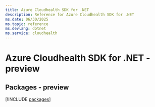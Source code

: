 ```yaml
---
title: Azure Cloudhealth SDK for .NET
description: Reference for Azure Cloudhealth SDK for .NET
ms.date: 06/30/2025
ms.topic: reference
ms.devlang: dotnet
ms.service: cloudhealth
---
```

# Azure Cloudhealth SDK for .NET - preview
## Packages - preview
[!INCLUDE [packages](cloudhealth-index.md)]
